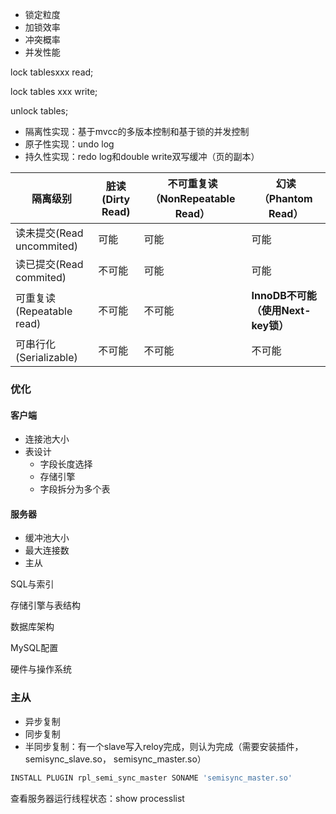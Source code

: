 * 锁定粒度
* 加锁效率
* 冲突概率
* 并发性能





lock tablesxxx read;

lock tables xxx write;

unlock tables;

* 隔离性实现：基于mvcc的多版本控制和基于锁的并发控制
* 原子性实现：undo log
* 持久性实现：redo log和double write双写缓冲（页的副本）



| 隔离级别                  | 脏读(Dirty Read) | 不可重复读（NonRepeatable Read） | 幻读（Phantom Read）               |
| ------------------------- | ---------------- | -------------------------------- | ---------------------------------- |
| 读未提交(Read uncommited) | 可能             | 可能                             | 可能                               |
| 读已提交(Read commited)   | 不可能           | 可能                             | 可能                               |
| 可重复读(Repeatable read) | 不可能           | 不可能                           | **InnoDB不可能（使用Next-key锁）** |
| 可串行化(Serializable)    | 不可能           | 不可能                           | 不可能                             |



### 优化

#### 客户端

* 连接池大小
* 表设计
  * 字段长度选择
  * 存储引擎
  * 字段拆分为多个表

#### 服务器

* 缓冲池大小
* 最大连接数
* 主从

SQL与索引

存储引擎与表结构

数据库架构

MySQL配置

硬件与操作系统

### 主从

* 异步复制
* 同步复制
* 半同步复制：有一个slave写入reloy完成，则认为完成（需要安装插件，semisync_slave.so， semisync_master.so）

```sql
INSTALL PLUGIN rpl_semi_sync_master SONAME 'semisync_master.so'
```



查看服务器运行线程状态：show processlist



